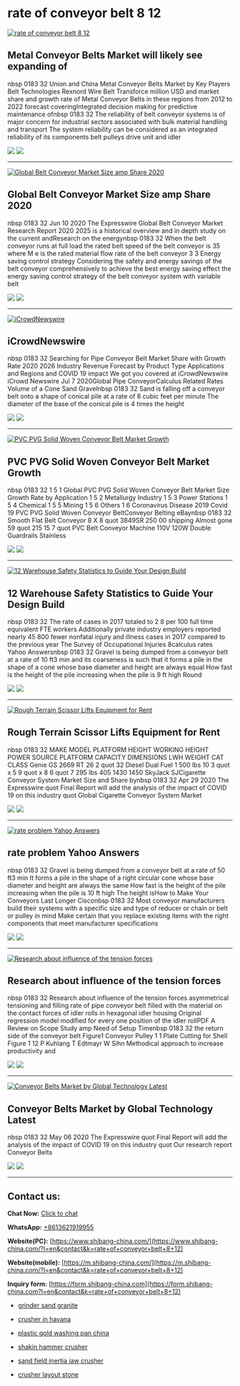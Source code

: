 # rate of conveyor belt 8 12

<a href="https://swt.shibang-china.com/?l=en&img&k=rate+of+conveyor+belt+8+12" target="_blank">![rate of conveyor belt 8 12](http://static.shibang-china.com/all-800x300/1197.jpg)</a>

## Metal Conveyor Belts Market will likely see expanding of
nbsp 0183 32 Union and China Metal Conveyor Belts Market by Key Players Belt Technologies Rexnord Wire Belt Transforce million USD and market share and growth rate of Metal Conveyor Belts in these regions from 2012 to 2022 forecast coveringIntegrated decision making for predictive maintenance ofnbsp 0183 32 The reliability of belt conveyor systems is of major concern for industrial sectors associated with bulk material handling and transport The system reliability can be considered as an integrated reliability of its components belt pulleys drive unit and idler


<a href="https://whatsapp.shibangsoft.com/WhatsApp.php" target="_blank" title="WhatsApp">![](http://static.shibang-china.com/icon/whatsapp.png)</a> <a href="https://swt.shibang-china.com/?l=en&icon&k=rate+of+conveyor+belt+8+12" target="_blank">![](http://static.shibang-china.com/icon/chat-en.png)</a>

---

<a href="https://swt.shibang-china.com/?l=en&img&k=rate+of+conveyor+belt+8+12" target="_blank">![Global Belt Conveyor Market Size amp Share 2020](http://static.shibang-china.com/all-800x300/610.jpg)</a>

## Global Belt Conveyor Market Size amp Share 2020
nbsp 0183 32 Jun 10 2020 The Expresswire Global Belt Conveyor Market Research Report 2020 2025 is a historical overview and in depth study on the current andResearch on the energynbsp 0183 32 When the belt conveyor runs at full load the rated belt speed of the belt conveyor is 35 where M e is the rated material flow rate of the belt conveyor 3 3 Energy saving control strategy Considering the safety and energy savings of the belt conveyor comprehensively to achieve the best energy saving effect the energy saving control strategy of the belt conveyor system with variable belt


<a href="https://whatsapp.shibangsoft.com/WhatsApp.php" target="_blank" title="WhatsApp">![](http://static.shibang-china.com/icon/whatsapp.png)</a> <a href="https://swt.shibang-china.com/?l=en&icon&k=rate+of+conveyor+belt+8+12" target="_blank">![](http://static.shibang-china.com/icon/chat-en.png)</a>

---

<a href="https://swt.shibang-china.com/?l=en&img&k=rate+of+conveyor+belt+8+12" target="_blank">![iCrowdNewswire](http://static.shibang-china.com/all-800x300/947.jpg)</a>

## iCrowdNewswire
nbsp 0183 32 Searching for Pipe Conveyor Belt Market Share with Growth Rate 2020 2026 Industry Revenue Forecast by Product Type Applications and Regions and COVID 19 impact We got you covered at iCrowdNewswire iCrowd Newswire Jul 7 2020Global Pipe ConveyorCalculus Related Rates Volume of a Cone Sand Gravelnbsp 0183 32 Sand is falling off a conveyor belt onto a shape of conical pile at a rate of 8 cubic feet per minute The diameter of the base of the conical pile is 4 times the height


<a href="https://whatsapp.shibangsoft.com/WhatsApp.php" target="_blank" title="WhatsApp">![](http://static.shibang-china.com/icon/whatsapp.png)</a> <a href="https://swt.shibang-china.com/?l=en&icon&k=rate+of+conveyor+belt+8+12" target="_blank">![](http://static.shibang-china.com/icon/chat-en.png)</a>

---

<a href="https://swt.shibang-china.com/?l=en&img&k=rate+of+conveyor+belt+8+12" target="_blank">![PVC PVG Solid Woven Conveyor Belt Market Growth](http://static.shibang-china.com/all-800x300/354.jpg)</a>

## PVC PVG Solid Woven Conveyor Belt Market Growth
nbsp 0183 32 1 5 1 Global PVC PVG Solid Woven Conveyor Belt Market Size Growth Rate by Application 1 5 2 Metallurgy Industry 1 5 3 Power Stations 1 5 4 Chemical 1 5 5 Mining 1 5 6 Others 1 6 Coronavirus Disease 2019 Covid 19 PVC PVG Solid Woven Conveyor BeltConveyor Belting eBaynbsp 0183 32 Smooth Flat Belt Conveyor 8 X 8 quot 3849SR 250 00 shipping Almost gone 59 quot 215 15 7 quot PVC Belt Conveyor Machine 110V 120W Double Guardrails Stainless


<a href="https://whatsapp.shibangsoft.com/WhatsApp.php" target="_blank" title="WhatsApp">![](http://static.shibang-china.com/icon/whatsapp.png)</a> <a href="https://swt.shibang-china.com/?l=en&icon&k=rate+of+conveyor+belt+8+12" target="_blank">![](http://static.shibang-china.com/icon/chat-en.png)</a>

---

<a href="https://swt.shibang-china.com/?l=en&img&k=rate+of+conveyor+belt+8+12" target="_blank">![12 Warehouse Safety Statistics to Guide Your Design Build](http://static.shibang-china.com/all-800x300/311.jpg)</a>

## 12 Warehouse Safety Statistics to Guide Your Design Build
nbsp 0183 32 The rate of cases in 2017 totaled to 2 8 per 100 full time equivalent FTE workers Additionally private industry employers reported nearly 45 800 fewer nonfatal injury and illness cases in 2017 compared to the previous year The Survey of Occupational Injuries 8calculus rates Yahoo Answersnbsp 0183 32 Gravel is being dumped from a conveyor belt at a rate of 10 ft3 min and its coarseness is such that it forms a pile in the shape of a cone whose base diameter and height are always equal How fast is the height of the pile increasing when the pile is 9 ft high Round


<a href="https://whatsapp.shibangsoft.com/WhatsApp.php" target="_blank" title="WhatsApp">![](http://static.shibang-china.com/icon/whatsapp.png)</a> <a href="https://swt.shibang-china.com/?l=en&icon&k=rate+of+conveyor+belt+8+12" target="_blank">![](http://static.shibang-china.com/icon/chat-en.png)</a>

---

<a href="https://swt.shibang-china.com/?l=en&img&k=rate+of+conveyor+belt+8+12" target="_blank">![Rough Terrain Scissor Lifts Equipment for Rent](http://static.shibang-china.com/all-800x300/379.jpg)</a>

## Rough Terrain Scissor Lifts Equipment for Rent
nbsp 0183 32 MAKE MODEL PLATFORM HEIGHT WORKING HEIGHT POWER SOURCE PLATFORM CAPACITY DIMENSIONS LWH WEIGHT CAT CLASS Genie GS 2669 RT 26 2 quot 32 Diesel Dual Fuel 1 500 lbs 10 3 quot x 5 9 quot x 8 6 quot 7 295 lbs 405 1430 1450 SkyJack SJCigarette Conveyor System Market Size and Share bynbsp 0183 32 Apr 29 2020 The Expresswire quot Final Report will add the analysis of the impact of COVID 19 on this industry quot Global Cigarette Conveyor System Market


<a href="https://whatsapp.shibangsoft.com/WhatsApp.php" target="_blank" title="WhatsApp">![](http://static.shibang-china.com/icon/whatsapp.png)</a> <a href="https://swt.shibang-china.com/?l=en&icon&k=rate+of+conveyor+belt+8+12" target="_blank">![](http://static.shibang-china.com/icon/chat-en.png)</a>

---

<a href="https://swt.shibang-china.com/?l=en&img&k=rate+of+conveyor+belt+8+12" target="_blank">![rate problem Yahoo Answers](http://static.shibang-china.com/all-800x300/1500.jpg)</a>

## rate problem Yahoo Answers
nbsp 0183 32 Gravel is being dumped from a conveyor belt at a rate of 50 ft3 min It forms a pile in the shape of a right circular cone whose base diameter and height are always the same How fast is the height of the pile increasing when the pile is 10 ft high The height isHow to Make Your Conveyors Last Longer Cisconbsp 0183 32 Most conveyor manufacturers build their systems with a specific size and type of reducer or chain or belt or pulley in mind Make certain that you replace existing items with the right components that meet manufacturer specifications


<a href="https://whatsapp.shibangsoft.com/WhatsApp.php" target="_blank" title="WhatsApp">![](http://static.shibang-china.com/icon/whatsapp.png)</a> <a href="https://swt.shibang-china.com/?l=en&icon&k=rate+of+conveyor+belt+8+12" target="_blank">![](http://static.shibang-china.com/icon/chat-en.png)</a>

---

<a href="https://swt.shibang-china.com/?l=en&img&k=rate+of+conveyor+belt+8+12" target="_blank">![Research about influence of the tension forces](http://static.shibang-china.com/all-800x300/838.jpg)</a>

## Research about influence of the tension forces
nbsp 0183 32 Research about influence of the tension forces asymmetrical tensioning and filling rate of pipe conveyor belt filled with the material on the contact forces of idler rolls in hexagonal idler housing Original regression model modified for every one position of the idler rollPDF A Review on Scope Study amp Need of Setup Timenbsp 0183 32 the return side of the conveyor belt Figure1 Conveyor Pulley 1 1 Plate Cutting for Shell Figure 1 12 P Kuhlang T Edtmayr W Sihn Methodical approach to increase productivity and


<a href="https://whatsapp.shibangsoft.com/WhatsApp.php" target="_blank" title="WhatsApp">![](http://static.shibang-china.com/icon/whatsapp.png)</a> <a href="https://swt.shibang-china.com/?l=en&icon&k=rate+of+conveyor+belt+8+12" target="_blank">![](http://static.shibang-china.com/icon/chat-en.png)</a>

---

<a href="https://swt.shibang-china.com/?l=en&img&k=rate+of+conveyor+belt+8+12" target="_blank">![Conveyor Belts Market by Global Technology Latest](http://static.shibang-china.com/all-800x300/1371.jpg)</a>

## Conveyor Belts Market by Global Technology Latest
nbsp 0183 32 May 06 2020 The Expresswire quot Final Report will add the analysis of the impact of COVID 19 on this industry quot Our research report Conveyor Belts

<a href="https://whatsapp.shibangsoft.com/WhatsApp.php" target="_blank" title="WhatsApp">![](http://static.shibang-china.com/icon/whatsapp.png)</a> <a href="https://swt.shibang-china.com/?l=en&icon&k=rate+of+conveyor+belt+8+12" target="_blank">![](http://static.shibang-china.com/icon/chat-en.png)</a>

---
## Contact us:

**Chat Now:** [Click to chat](https://swt.shibang-china.com?l=en&contact&k=rate+of+conveyor+belt+8+12)

**WhatsApp:**  [+8613621919955](https://whatsapp.shibangsoft.com/WhatsApp.php)

**Website(PC):** [https://www.shibang-china.com/](https://www.shibang-china.com/?l=en&contact&k=rate+of+conveyor+belt+8+12)

**Website(mobile):** [https://m.shibang-china.com/](https://m.shibang-china.com/?l=en&contact&k=rate+of+conveyor+belt+8+12)

**Inquiry form:** [https://form.shibang-china.com](https://form.shibang-china.com?l=en&contact&k=rate+of+conveyor+belt+8+12)

* [grinder sand granite](../162/grinder%20sand%20granite.md)

* [crusher in havana](../166/crusher%20in%20havana.md)

* [plastic gold washing pan china](../163/plastic%20gold%20washing%20pan%20china.md)

* [shakin hammer crusher](../165/shakin%20hammer%20crusher.md)

* [sand field inertia jaw crusher](../169/sand%20field%20inertia%20jaw%20crusher.md)

* [crusher layout stone](../166/crusher%20layout%20stone.md)